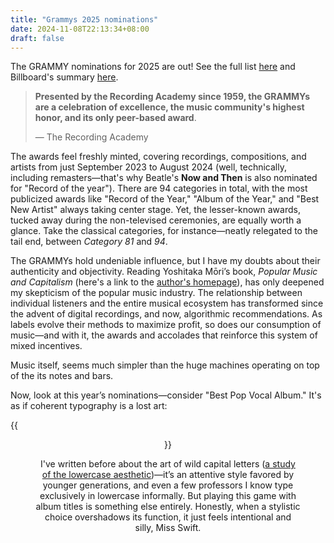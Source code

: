 ```yaml
---
title: "Grammys 2025 nominations"
date: 2024-11-08T22:13:34+08:00
draft: false
---
```


The GRAMMY nominations for 2025 are out! See the full list [here](https://www.grammy.com/news/2025-grammys-nominations-full-winners-nominees-list) and Billboard's summary [here](https://www.billboard.com/music/awards/grammy-nominations-2025-full-list-1235823165/).

> **Presented by the Recording Academy since 1959, the GRAMMYs are a celebration of excellence, the music community's highest honor, and its only peer-based award**.
>
> — The Recording Academy

The awards feel freshly minted, covering recordings, compositions, and artists from just September 2023 to August 2024 (well, technically, including remasters—that's why Beatle's **Now and Then** is also nominated for "Record of the year"). There are 94 categories in total, with the most publicized awards like "Record of the Year," "Album of the Year," and "Best New Artist" always taking center stage. Yet, the lesser-known awards, tucked away during the non-televised ceremonies, are equally worth a glance. Take the classical categories, for instance—neatly relegated to the tail end, between *Category 81* and *94*.

The GRAMMYs hold undeniable influence, but I have my doubts about their authenticity and objectivity. Reading Yoshitaka Mōri’s book, *Popular Music and Capitalism* (here's a link to the [author's homepage](https://culanth.org/authors/yoshitaka-mori)), has only deepened my skepticism of the popular music industry. The relationship between individual listeners and the entire musical ecosystem has transformed since the advent of digital recordings, and now, algorithmic recommendations. As labels evolve their methods to maximize profit, so does our consumption of music—and with it, the awards and accolades that reinforce this system of mixed incentives.

Music itself, seems much simpler than the huge machines operating on top of the its notes and bars.

Now, look at this year’s nominations—consider "Best Pop Vocal Album." It's as if coherent typography is a lost art:

{{<figure align="center" src="/eternal_sunshine/best_pop_2025_grammy.jpeg" caption="A little *artistic* with the letters" width="50%">}}

I've written before about the art of wild capital letters ([a study of the lowercase aesthetic](/posts/lowercase_aesthetic/))—it’s an attentive style favored by younger generations, and even a few professors I know type exclusively in lowercase informally. But playing this game with album titles is something else entirely. Honestly, when a stylistic choice overshadows its function, it just feels intentional and silly, Miss Swift.

